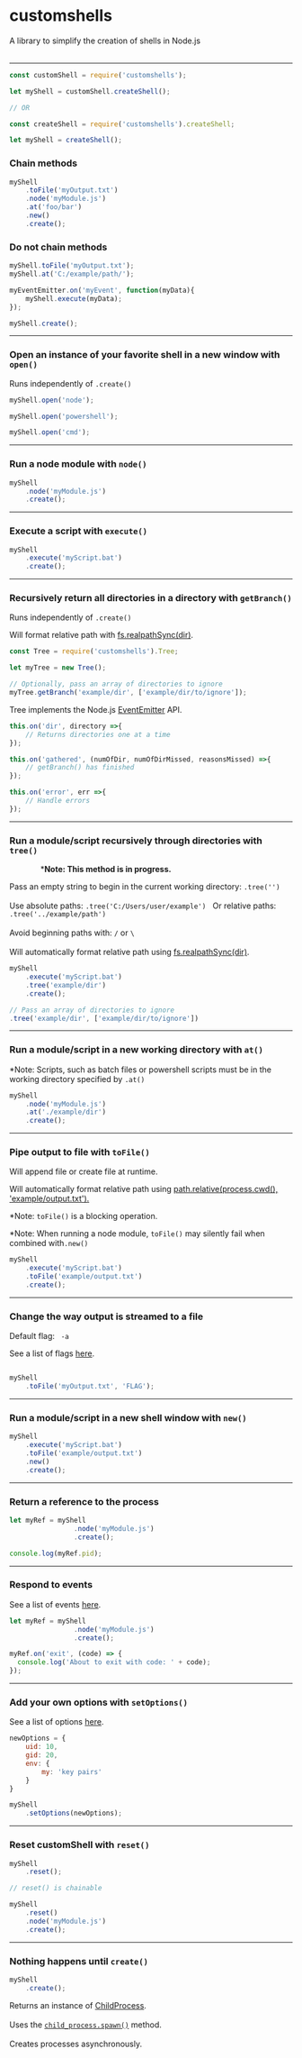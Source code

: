 # customshells
A library to simplify the creation of shells in Node.js 
<br>
<br>
<hr>

```js
const customShell = require('customshells');

let myShell = customShell.createShell();

// OR

const createShell = require('customshells').createShell;

let myShell = createShell();
```

### Chain methods

```js
myShell
    .toFile('myOutput.txt')
    .node('myModule.js')
    .at('foo/bar')
    .new()
    .create();
```

### Do not chain methods

```js
myShell.toFile('myOutput.txt');
myShell.at('C:/example/path/');

myEventEmitter.on('myEvent', function(myData){
    myShell.execute(myData);
});

myShell.create();
```
<hr>

### Open an instance of your favorite shell in a new window with <code>open()</code>

Runs independently of <code>.create()</code> 

```js
myShell.open('node');

myShell.open('powershell');

myShell.open('cmd');
```

<hr>

### Run a node module with <code>node()</code>

```js
myShell
    .node('myModule.js')
    .create();
```

<hr>

### Execute a script with <code>execute()</code>

```js
myShell
    .execute('myScript.bat')
    .create();
```

<hr>

### Recursively return all directories in a directory with <code>getBranch()</code>

Runs independently of <code>.create()</code> 

Will format relative path with <a href="https://nodejs.org/api/fs.html#fs_fs_realpathsync_path_options">fs.realpathSync(dir)</a>.

```js
const Tree = require('customshells').Tree;

let myTree = new Tree();

// Optionally, pass an array of directories to ignore
myTree.getBranch('example/dir', ['example/dir/to/ignore']);
```

Tree implements the Node.js <a href="https://nodejs.org/api/events.html#events_class_eventemitter">EventEmitter</a> API. 

```js
this.on('dir', directory =>{
    // Returns directories one at a time
});

this.on('gathered', (numOfDir, numOfDirMissed, reasonsMissed) =>{
    // getBranch() has finished
});

this.on('error', err =>{
    // Handle errors
});
```

<hr>

### Run a module/script recursively through directories with <code>tree()</code>

&nbsp; &nbsp; &nbsp; &nbsp; &nbsp; &nbsp; &nbsp; ***Note: This method is in progress.**

Pass an empty string to begin in the current working directory: <code>.tree('')</code>
<br>
<br>
Use absolute paths: <code>.tree('C:/Users/user/example')</code> &nbsp;  Or relative paths: <code>.tree('../example/path')</code>
<br>
<br>
Avoid beginning paths with: <code>/</code> or <code>\\</code>
<br>
<br>
Will automatically format relative path using <a href="https://nodejs.org/api/fs.html#fs_fs_realpathsync_path_options">fs.realpathSync(dir)</a>.

```js
myShell
    .execute('myScript.bat')
    .tree('example/dir')
    .create();

// Pass an array of directories to ignore
.tree('example/dir', ['example/dir/to/ignore'])
```

<hr>

### Run a module/script in a new working directory with <code>at()</code>

*Note: Scripts, such as batch files or powershell scripts must be in the working directory specified by <code>.at()</code>

```js
myShell
    .node('myModule.js')
    .at('./example/dir')
    .create();
```

<hr>

### Pipe output to file with <code>toFile()</code>

Will append file or create file at runtime.


Will automatically format relative path using <a href="https://nodejs.org/dist/latest-v8.x/docs/api/path.html#path_path_relative_from_to">path.relative(process.cwd(), 'example/output.txt').</a>


*Note: <code>toFile()</code> is a blocking operation.

*Note: When running a node module, <code>toFile()</code> may silently fail when combined with<code>.new()</code>

```js
myShell
    .execute('myScript.bat')
    .toFile('example/output.txt')
    .create();
```

<hr>

### Change the way output is streamed to a file

Default flag: <code> -a </code>

See a list of flags <a href="https://nodejs.org/dist/latest-v8.x/docs/api/fs.html#fs_fs_open_path_flags_mode_callback">here</a>.

```js

myShell
    .toFile('myOutput.txt', 'FLAG');
```

<hr> 

### Run a module/script in a new shell window with <code>new()</code>

```js
myShell
    .execute('myScript.bat')
    .toFile('example/output.txt')
    .new()
    .create();
```

<hr>

### Return a reference to the process

```js
let myRef = myShell
                .node('myModule.js')
                .create();

console.log(myRef.pid);
```

<hr>

### Respond to events

See a list of events <a href="https://nodejs.org/dist/latest-v8.x/docs/api/process.html#process_process_events">here</a>.

```js
let myRef = myShell
                .node('myModule.js')
                .create();

myRef.on('exit', (code) => {
  console.log('About to exit with code: ' + code);
});
```

<hr>

### Add your own options with <code>setOptions()</code>

See a list of options <a href="https://nodejs.org/dist/latest-v8.x/docs/api/child_process.html#child_process_child_process_spawn_command_args_options">here</a>.

```js
newOptions = {
    uid: 10,
    gid: 20,
    env: {
        my: 'key pairs'
    }
}

myShell
    .setOptions(newOptions);
```

<hr>

### Reset customShell with <code>reset()</code>

```js
myShell
    .reset();

// reset() is chainable

myShell
    .reset()
    .node('myModule.js')
    .create();
```

<hr> 

### Nothing happens until <code>create()</code>

```js
myShell
    .create();
```

Returns an instance of <a href="https://nodejs.org/dist/latest-v8.x/docs/api/child_process.html#child_process_class_childprocess">ChildProcess</a>. 
<br>
<br>
Uses the <a href="https://nodejs.org/dist/latest-v8.x/docs/api/child_process.html#child_process_child_process_spawn_command_args_options"><code>child_process.spawn()</code></a> method.
<br>
<br>
Creates processes asynchronously.
